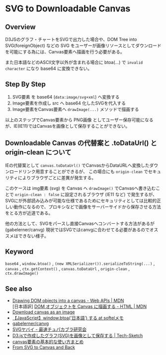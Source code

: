 # SVG to Downloadable Canvas

## Overview

D3JSのグラフ・チャートをSVGで出力した場合や、DOM Tree into SVG(foreignObject) などの
SVG をユーザーが画像リソースとしてダウンロードを可能にする為には、Canvas要素へ描画を行う必要がある。

また日本語などのASCII文字以外が含まれる場合に btoa(...) で `invalid character` になり base64 に変換できない。


## Step By Step

1. SVG要素 を base64 (`data:image/svg+xml`) へ変換する
2. Image要素を作成し src へ base64 化したSVGを代入する
3. Image要素をCanvas要素へ `drawImage(...)` メソッドで描画する

以上のステップでCanvas要素から PNG画像 としてユーザー保存可能になるが、IE(IE11)ではCanvasを画像として保存することができない。


## Downloadable Canvas の代替案と .toDataUrl() と origin-clean について
IEの代替案として `canvas.toDataUrl()` でCanvasからDataURLへ変換したダウンロードリンク用意することができるが、
この場合にも `origin-clean` でセキュリティによりブラウザごとに差異が発生する。

このケースは img要素 (svg) を Canvas へ `drawImage()` でCanvasへ書き込むことで `origin-clean : false` に設定されるブラウザ (IE11 など) で発生するが、
SVGにが外部読み込みが可能な仕様であるためにセキュリティとしては比較的正しい動作になるので、プロキシなどで画像をサーバーサイドから保存させる方法をとる方が近道である。

他の方法として、SVGをパースし直接Canvasへコンバートする方法があるが (gabelerner/canvg) 現状ではSVGではcanvgに合わせてる必要があるのでオススメはできない様子。


## Keyword
`base64`
, `window.btoa()`
, `(new XMLSerializer()).serializeToString(...)`
, `canvas`
, `ctx.getContext()`
, `canvas.toDataUrl`
, `origin-clean`
, `ctx.drawImage()`

## See also
- [Drawing DOM objects into a canvas - Web APIs | MDN](https://developer.mozilla.org/en-US/docs/Web/API/Canvas_API/Drawing_DOM_objects_into_a_canvas)<br>
  \[日本語訳\] [DOM オブジェクトを Canvas に描画する - HTML | MDN](https://developer.mozilla.org/ja/docs/Web/HTML/Canvas/Drawing_DOM_objects_into_a_canvas)
- [Download canvas as an image](http://jsfiddle.net/AbdiasSoftware/7PRNN/)
- [【JavaScript】window.btoa(&#8216;日本語&#8217;) する   at softelメモ](https://www.softel.co.jp/blogs/tech/archives/4133)
- [gabelerner/canvg](https://github.com/gabelerner/canvg#potential-uses)
- [SVGヤバイ - 最速チュパカブラ研究会](http://d.hatena.ne.jp/gyuque/20110510)
- [D3.jsで作成したグラフ(SVG)を画像として保存する | Tech-Sketch](http://tech-sketch.jp/2013/10/d3js-svg-convert-to-png.html)
- [canvas要素の基本的な使い方まとめ](http://www.h2.dion.ne.jp/~defghi/canvasMemo/canvasMemo.htm#h16)
- [From SVG to Canvas and Back](http://www.svgopen.org/2010/papers/62-From_SVG_to_Canvas_and_Back/)
